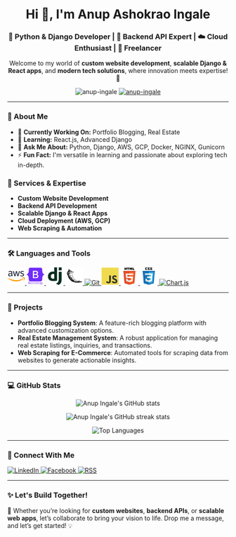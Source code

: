 <h1 align="center">Hi 👋, I'm Anup Ashokrao Ingale</h1>
<h3 align="center">🚀 Python & Django Developer | 🎯 Backend API Expert | ☁️ Cloud Enthusiast | 💼 Freelancer</h3>

<p align="center">Welcome to my world of <strong>custom website development</strong>, <strong>scalable Django & React apps</strong>, and <strong>modern tech solutions</strong>, where innovation meets expertise! 🌟</p>

<p align="center">
  <img src="https://komarev.com/ghpvc/?username=anup-ingale&label=Profile%20views&color=0e75b6&style=flat" alt="anup-ingale" />
  <a href="https://github.com/ryo-ma/github-profile-trophy">
    <img src="https://github-profile-trophy.vercel.app/?username=anup-ingale&theme=gruvbox&no-frame=true&margin-w=10" alt="anup-ingale" />
  </a>
</p>

---

### 🌟 About Me
- 🔭 **Currently Working On:** Portfolio Blogging, Real Estate  
- 🌱 **Learning:** React.js, Advanced Django  
- 💬 **Ask Me About:** Python, Django, AWS, GCP, Docker, NGINX, Gunicorn  
- ⚡ **Fun Fact:** I'm versatile in learning and passionate about exploring tech in-depth.  

### 🚀 Services & Expertise
- **Custom Website Development**  
- **Backend API Development**  
- **Scalable Django & React Apps**  
- **Cloud Deployment (AWS, GCP)**  
- **Web Scraping & Automation**  

---

### 🛠️ Languages and Tools

<p align="left">
  <a href="https://aws.amazon.com" target="_blank">
    <img src="https://raw.githubusercontent.com/devicons/devicon/master/icons/amazonwebservices/amazonwebservices-original-wordmark.svg" alt="AWS" width="40" height="40" />
  </a>
  <a href="https://getbootstrap.com" target="_blank">
    <img src="https://raw.githubusercontent.com/devicons/devicon/master/icons/bootstrap/bootstrap-plain-wordmark.svg" alt="Bootstrap" width="40" height="40" />
  </a>
  <a href="https://www.djangoproject.com/" target="_blank">
    <img src="https://raw.githubusercontent.com/devicons/devicon/master/icons/django/django-plain.svg" alt="Django" width="40" height="40" />
  </a>
  <a href="https://flask.palletsprojects.com/" target="_blank">
    <img src="https://raw.githubusercontent.com/devicons/devicon/master/icons/flask/flask-original.svg" alt="Flask" width="40" height="40" />
  </a>
  <a href="https://git-scm.com/" target="_blank">
    <img src="https://www.vectorlogo.zone/logos/git-scm/git-scm-icon.svg" alt="Git" width="40" height="40" />
  </a>
  <a href="https://developer.mozilla.org/en-US/docs/Web/JavaScript" target="_blank">
    <img src="https://raw.githubusercontent.com/devicons/devicon/master/icons/javascript/javascript-original.svg" alt="JavaScript" width="40" height="40" />
  </a>
  <a href="https://www.w3schools.com/html/" target="_blank">
    <img src="https://raw.githubusercontent.com/devicons/devicon/master/icons/html5/html5-original-wordmark.svg" alt="HTML5" width="40" height="40" />
  </a>
  <a href="https://www.w3schools.com/css/" target="_blank">
    <img src="https://raw.githubusercontent.com/devicons/devicon/master/icons/css3/css3-original-wordmark.svg" alt="CSS3" width="40" height="40" />
  </a>
  <a href="https://www.chartjs.org" target="_blank">
    <img src="https://www.chartjs.org/media/logo-title.svg" alt="Chart.js" width="40" height="40" />
  </a>
</p>

---

### 📂 Projects

- **Portfolio Blogging System**: A feature-rich blogging platform with advanced customization options.  
- **Real Estate Management System**: A robust application for managing real estate listings, inquiries, and transactions.  
- **Web Scraping for E-Commerce**: Automated tools for scraping data from websites to generate actionable insights.  

---

### 💻 GitHub Stats
<p align="center">
  <img src="https://github-readme-stats.vercel.app/api?username=anup-ingale&show_icons=true&locale=en&theme=tokyonight" alt="Anup Ingale's GitHub stats" />
</p>
<p align="center">
  <img src="https://github-readme-streak-stats.herokuapp.com/?user=anup-ingale&theme=tokyonight" alt="Anup Ingale's GitHub streak stats" />
</p>
<p align="center">
  <img src="https://github-readme-stats.vercel.app/api/top-langs/?username=anup-ingale&layout=compact&theme=tokyonight" alt="Top Languages" />
</p>

---

### 🤝 Connect With Me
<p align="left">
  <a href="https://www.linkedin.com/in/anup-ingale-172657132/" target="blank">
    <img src="https://raw.githubusercontent.com/rahuldkjain/github-profile-readme-generator/master/src/images/icons/Social/linked-in-alt.svg" alt="LinkedIn" height="30" width="40" />
  </a>
  <a href="https://fb.com/anup-ingale" target="blank">
    <img src="https://raw.githubusercontent.com/rahuldkjain/github-profile-readme-generator/master/src/images/icons/Social/facebook.svg" alt="Facebook" height="30" width="40" />
  </a>
  <a href="/https://anupingale.com/rss/" target="blank">
    <img src="https://raw.githubusercontent.com/rahuldkjain/github-profile-readme-generator/master/src/images/icons/Social/rss.svg" alt="RSS" height="30" width="40" />
  </a>
</p>

---

### ✨ Let's Build Together!
🚀 Whether you’re looking for **custom websites**, **backend APIs**, or **scalable web apps**, let’s collaborate to bring your vision to life. Drop me a message, and let’s get started! 💡

